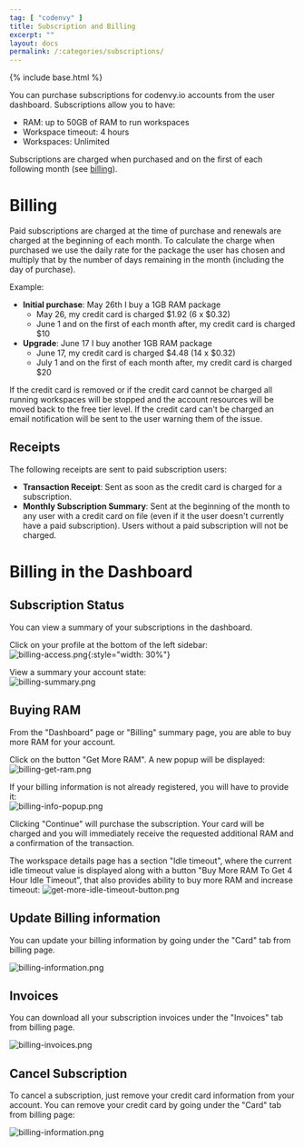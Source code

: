 ```yaml
---
tag: [ "codenvy" ]
title: Subscription and Billing
excerpt: ""
layout: docs
permalink: /:categories/subscriptions/
---
```

{% include base.html %}


You can purchase subscriptions for codenvy.io accounts from the user dashboard. Subscriptions allow you to have:  
- RAM: up to 50GB of RAM to run workspaces  
- Workspace timeout: 4 hours  
- Workspaces: Unlimited  

Subscriptions are charged when purchased and on the first of each following month (see [billing]({{base}}{{site.links["user-subscriptions"]}}#billing)).

# Billing

Paid subscriptions are charged at the time of purchase and renewals are charged at the beginning of each month. To calculate the charge when purchased we use the daily rate for the package the user has chosen and multiply that by the number of days remaining in the month (including the day of purchase).

Example:  
- **Initial purchase**: May 26th I buy a 1GB RAM package  
  - May 26, my credit card is charged $1.92 (6 x $0.32)  
  - June 1 and on the first of each month after, my credit card is charged $10  
- **Upgrade**: June 17 I buy another 1GB RAM package  
  - June 17, my credit card is charged $4.48 (14 x $0.32)  
  - July 1 and on the first of each month after, my credit card is charged $20  

If the credit card is removed or if the credit card cannot be charged all running workspaces will be stopped and the account resources will be moved back to the free tier level.  If the credit card can't be charged an email notification will be sent to the user warning them of the issue.

## Receipts

The following receipts are sent to paid subscription users:  
- **Transaction Receipt**: Sent as soon as the credit card is charged for a subscription.  
- **Monthly Subscription Summary**: Sent at the beginning of the month to any user with a credit card on file (even if it the user doesn't currently have a paid subscription). Users without a paid subscription will not be charged.  

# Billing in the Dashboard

## Subscription Status

You can view a summary of your subscriptions in the dashboard.

Click on your profile at the bottom of the left sidebar:  
![billing-access.png]({{base}}/docs/assets/imgs/codenvy/billing-access.png){:style="width: 30%"}

View a summary your account state:  
![billing-summary.png]({{base}}/docs/assets/imgs/codenvy/billing-summary.png)

## Buying RAM

From the "Dashboard" page or "Billing" summary page, you are able to buy more RAM for your account.

Click on the button "Get More RAM". A new popup will be displayed:  
![billing-get-ram.png]({{base}}/docs/assets/imgs/codenvy/billing-get-ram.png)

If your billing information is not already registered, you will have to provide it:  
![billing-info-popup.png]({{base}}/docs/assets/imgs/codenvy/billing-info-popup.png)

Clicking "Continue" will purchase the subscription. Your card will be charged and you will immediately receive the requested additional RAM and a confirmation of the transaction.

The workspace details page has a section "Idle timeout", where the current idle timeout value is displayed along with a button "Buy More RAM To Get 4 Hour Idle Timeout",
that also provides ability to buy more RAM and increase timeout:
![get-more-idle-timeout-button.png]({{base}}/docs/assets/imgs/codenvy/get-more-idle-timeout-button.png)

## Update Billing information
You can update your billing information by going under the "Card" tab from billing page.

![billing-information.png]({{base}}/docs/assets/imgs/codenvy/billing-information.png)

## Invoices

You can download all your subscription invoices under the "Invoices" tab from billing page.

![billing-invoices.png]({{base}}/docs/assets/imgs/codenvy/billing-invoices.png)

## Cancel Subscription

To cancel a subscription, just remove your credit card information from your account. You can remove your credit card by going under the "Card" tab from billing page:

![billing-information.png]({{base}}/docs/assets/imgs/codenvy/billing-information.png)
